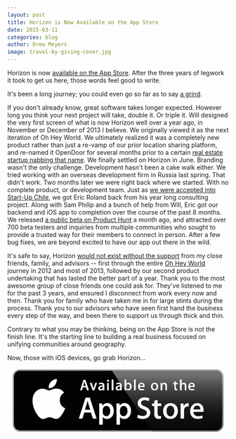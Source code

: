 ```yaml
---
layout: post
title: Horizon is Now Available on the App Store
date: 2015-03-11
categories: blog
author: Drew Meyers
image: travel-by-giving-cover.jpg
---
```

Horizon is now [available on the App Store](https://itunes.apple.com/us/app/horizon-travel-stay-people/id960391979?mt=8). After the three years of legwork it took to get us here, those words feel good to write.

It's been a long journey; you could even go so far as to say [a grind](http://www.horizonapp.co/blog/grind-pivot-horizon/).

If you don't already know, great software takes longer expected. However long you think your next project will take, double it. Or triple it. Will designed the very first screen of what is now Horizon well over a year ago, in November or December of 2013 I believe. We originally viewed it as the next iteration of Oh Hey World. We ultimately realized it was a completely new product rather than just a re-vamp of our prior location sharing platform, and re-named it OpenDoor for several months prior to a certain [real estate startup nabbing that name](http://geekestateblog.com/startup-9m-takes-brand-name/). We finally settled on Horizon in June. Branding wasn't the only challenge. Development hasn't been a cake walk either. We tried working with an overseas development firm in Russia last spring. That didn't work. Two months later we were right back where we started. With no complete product, or development team. Just as [we were accepted into Start-Up Chile](http://www.horizonapp.co/blog/startup-chile-journey-gen-10/), we got Eric Roland back from his year long consulting project. Along with Sam Philip and a bunch of help from Will, Eric got our backend and iOS app to completion over the course of the past 8 months. We released [a public beta on Product Hunt](http://www.producthunt.com/posts/horizon-2) a month ago, and attracted over 700 beta testers and inquiries from multiple communities who sought to provide a trusted way for their members to connect in person. After a few bug fixes, we are beyond excited to have our app out there in the wild.
 
It's safe to say, Horizon [would not exist without the support](https://medium.com/@drewmeyers/the-hidden-depths-of-bootstrapped-startups-b9bf16e5a45c) from my close friends, family, and advisors -- first through the entire [Oh Hey World](http://www.ohheyworld.com) journey in 2012 and most of 2013, followed by our second product undertaking that has lasted the better part of a year. Thank you to the most awesome group of close friends one could ask for. They've listened to me for the past 3 years, and ensured I disconnect from work every now and then. Thank you for family who have taken me in for large stints during the process. Thank you to our advisors who have seen first hand the business every step of the way, and been there to support us through thick and thin. 

Contrary to what you may be thinking, being on the App Store is not the finish line. It's the starting line to building a real business focused on unifying communities around geography.

Now, those with iOS devices, go grab Horizon...

<p align="center"><a href="https://itunes.apple.com/us/app/horizon-travel-stay-people/id960391979?mt=8"><img src="/assets/available_on_the_app_store_badge.jpg"></a></p>